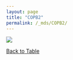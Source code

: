 ```yaml
---
layout: page
title: "COPB2"
permalink: /_mds/COPB2/
---
```


![](../../algns0/5HSAA024186_aln_report.png?raw=true)

[Back to Table](../../display)